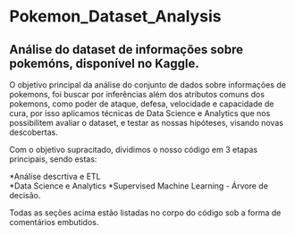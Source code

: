 # Pokemon_Dataset_Analysis
## Análise do dataset de informações sobre pokemóns, disponível no Kaggle.


O objetivo principal da análise do conjunto de dados sobre informações de pokemons, foi buscar por inferências além dos atributos comuns dos pokemons, como poder de ataque, defesa, velocidade e capacidade de cura, por isso aplicamos técnicas de Data Science e Analytics que nos possibilitem avaliar o dataset, e testar as nossas hipóteses, visando novas descobertas. 

Com o objetivo supracitado, dividimos o nosso código em 3 etapas principais, sendo estas: 

*Análise descrtiva e ETL  
*Data Science e Analytics
*Supervised Machine Learning - Árvore de decisão. 

Todas as seções acima estão listadas no corpo do código sob a forma de comentários embutidos. 
